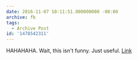 ```yaml
---
date: 2016-11-07 10:11:51.000000000 -08:00
archive: fb
tags: 
  - Archive Post
id: '1478542311'
---
```


HAHAHAHA. Wait, this isn't funny. Just useful.
[Link](http://xkcd.com/1756/)
